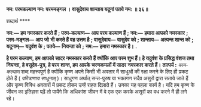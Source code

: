 **नम: परमकल्याण नम: परममङ्गल ।** **वासुदेवाय शान्ताय यदूनां पतये नम: ॥ ३६॥** 

शब्दार्थ **** 

**नम:—** **हम नमस्कार करते हैं** **; परम-कल्याण—** **आप परम कल्याण हैं** **; नम:—** **हमारा आपको नमस्कार** **; परम-मङ्गल—** **आप जो** **भी करते हैं वह उत्तम है** **; वासुदेवाय—** **वासुदेव को** **; शान्ताय—** **अत्यन्त शान्त को** **; यदूनाम्—** **यदुवंश के** **; पतये—** **नियन्ता को** **;** **नम:—** **हमारा नमस्कार है।** **.** 

**हे परम कल्याण, हम आपको सादर नमस्कार करते हैं क्योंकि आप परम शुभ हैं। हे यदुवंश** **के प्रसिद्ध वंशज तथा नियन्ता, हे वसुदेव-पुत्र, हे परम शान्त, हम आपके चरणकमलों में सादर** **नमस्कार करते हैं।** **तात्पर्य :** *परम-कल्याण* शब्द महत्त्वपूर्ण है क्योंकि कृष्ण अपने किसी भी अवतार में साधुओं की रक्षा करने के लिए ही प्रकट होते हैं ( *परित्राणाय साधूनाम्* )। साधुगण अर्थात् सन्त-पुरुष या भक्तगण सदैव असुरों द्वारा सताये जाते हैं और कृष्ण विविध अवतारों में प्रकट होकर उन्हें राहत दिलाते हैं। उनका यह पहला कार्य है। यदि हम कृष्ण के जीवन का इतिहास पढ़ें तो पायेंगे कि अधिकांश जीवन में वे एक एक करके असुरों का वध करने में ही लगे रहे।  